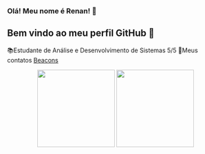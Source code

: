  ### Olá! Meu nome é Renan! 👋
 ## Bem vindo ao meu perfil GitHub 👋

📚Estudante de Análise e Desenvolvimento de Sistemas 5/5
📧Meus contatos [Beacons](https://beacons.ai/cxto11)

<div align="center">
   <img src="https://github-readme-stats.vercel.app/api?username=Cxto11&show_icons=true&theme=tokyonight&include_all_commits=true&locale=pt-br&hide_rank=true" height="180em" />
   <img src="https://github-readme-stats.vercel.app/api/top-langs/?username=Cxto11&layout=donut&show_icons=true&theme=tokyonight" height="180em" />
</div>


